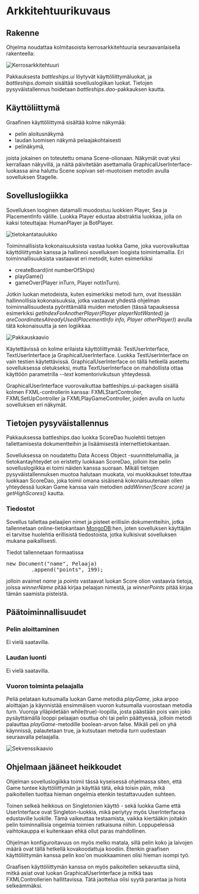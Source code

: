 # Arkkitehtuurikuvaus
## Rakenne
Ohjelma noudattaa kolmitasoista kerrosarkkitehtuuria seuraavanlaisella rakenteella: 

![Kerrosarkkitehtuuri](https://github.com/laaksoma/ot-harjoitustyo/blob/master/Battleships/dokumentointi/kaaviot/pakkauskaavio.png)

Pakkauksesta _battleships.ui_ löytyvät käyttöliittymäluokat, ja _battleships.domain_ sisältää sovelluslogiikan luokat. 
Tietojen pysyväistallennus hoidetaan _battleships.dao_-pakkauksen kautta.

## Käyttöliittymä
Graafinen käyttöliittymä sisältää kolme näkymää:
 - pelin aloitusnäkymä
 - laudan luomisen näkymä pelaajakohtaisesti
 - pelinäkymä, 
 
joista jokainen on toteutettu omana Scene-olionaan. Näkymät ovat yksi kerrallaan näkyvillä, ja näitä päivitetään asettamalla GraphicalUserInterface-luokassa aina haluttu Scene sopivan set-muotoisen metodin avulla sovelluksen Stagelle. 

## Sovelluslogiikka 
Sovelluksen looginen datamalli muodostuu luokkien Player, Sea ja PlacementInfo välille. Luokka Player edustaa abstraktia luokkaa, jolla on kaksi toteuttajaa: HumanPlayer ja BotPlayer. 

![tietokantataulukko](https://github.com/laaksoma/ot-harjoitustyo/blob/master/Battleships/dokumentointi/kaaviot/datamalli-tietokantataulut.png)

Toiminnallisista kokonaisuuksista vastaa luokka Game, joka vuorovaikuttaa käyttöliittymän kanssa ja hallinnoi sovelluksen loogista toimintamallia. Eri toiminnallisuuksista vastaavat eri metodit, kuten esimerkiksi 

- createBoard(int numberOfShips)
- playGame()
- gameOver(Player inTurn, Player notInTurn). 

Jotkin luokan metodeista, kuten esimerkiksi metodi _turn_, ovat itsessään hallinnollisia kokonaisuuksia, jotka vastaavat yhdestä ohjelman toiminnallisuudesta pyörittämällä muiden metodien (tässä tapauksessa esimerkiksi _getIndexForAnotherPlayer(Player playerNotWanted)_ ja _areCoordinatesAlreadyUsed(PlacementInfo info, Player otherPlayer)_) avulla tätä kokonaisuutta ja sen logiikkaa. 

![Pakkauskaavio](https://github.com/laaksoma/ot-harjoitustyo/blob/master/Battleships/dokumentointi/kaaviot/sovelluslogiikka_laajempi.png)

Käytettävissä on kolme erilaista käyttöliittymää: TestUserInterface, TextUserInterface ja GraphicalUserInterface. Luokka TestUserInterface on vain testien käytettävissä. GraphicalUserInterface on tällä hetkellä asetettu sovelluksessa oletukseksi, mutta TextUserInterface on mahdollista ottaa käyttöön parametrilla _--text_ komentorivikutsun yhteydessä. 

GraphicalUserInterface vuorovaikuttaa battleships.ui-packagen sisällä kolmen FXML-controllerin kanssa: FXMLStartController, FXMLSetUpController ja FXMLPlayGameController, joiden avulla on luotu sovelluksen eri näkymät.

## Tietojen pysyväistallennus
Pakkauksessa battleships.dao luokka ScoreDao huolehtii tietojen tallettamisesta dokumentteihin ja lisäämisestä internettietokantaan. 

Sovelluksessa on noudatettu Data Access Object -suunnittelumallia, ja tietokantayhteydet on eristetty luokkaan ScoreDao, jolloin itse pelin sovelluslogiikka ei toimi näiden kanssa suoraan. Mikäli tietojen pysyväistallennuksen muotoa halutaan muokata, voi muokkaukset toteuttaa luokkaan ScoreDao, joka toimii omana sisäisenä kokonaisuutenaan ollen yhteydessä luokan Game kanssa vain metodien _addWinner(Score score)_ ja _getHighScores()_ kautta. 

### Tiedostot
Sovellus tallettaa pelaajien nimet ja pisteet erillisiin dokumentteihin, jotka tallennetaan online-tietokantaan [MongoDB](https://www.mongodb.com/):hen, joten sovelluksen käyttäjän ei tarvitse huolehtia erillisistä tiedostoista, jotka kulkisivat sovelluksen mukana paikallisesti. 

Tiedot tallennetaan formaatissa 
<pre>
new Document("name", Pelaaja)
        .append("points", 199);
</pre>

jolloin avaimet _name_ ja _points_ vastaavat luokan Score olion vastaavia tietoja, joissa _winnerName_ pitää kirjaa pelaajan nimestä, ja _winnerPoints_ pitää kirjaa tämän saamista pisteistä.

## Päätoiminnallisuudet
### Pelin aloittaminen
Ei vielä saatavilla.

### Laudan luonti
Ei vielä saatavilla.

### Vuoron toiminta pelaajalla
Peliä pelataan kutsumalla luokan Game metodia _playGame_, joka arpoo aloittajan ja käynnistää ensimmäisen vuoron kutsumalla vuorostaan metodia _turn_. Vuoroja ylläpidetään while(true)-loopilla, josta päästään pois vain joko pysäyttämällä looppi pelaajan osuttua ohi tai pelin päättyessä, jolloin metodi palauttaa _playGame_-metodille boolean-arvon false. Mikäli peli on yhä käynnissä, palautetaan true, ja kutsutaan metodia _turn_ uudestaan seuraavalla pelaajalla.

![Sekvenssikaavio](https://github.com/laaksoma/ot-harjoitustyo/blob/master/Battleships/dokumentointi/kaaviot/sekvenssikaavio_vuoro.png)

## Ohjelmaan jääneet heikkoudet
Ohjelman sovelluslogiikka toimii tässä kyseisessä ohjelmassa siten, että Game tuntee käyttöliittymän ja käyttää tätä, eikä toisin päin, mikä paikoitellen tuottaa hieman ongelmia etenkin testattavuuden suhteen. 

Toinen selkeä heikkous on Singletonien käyttö - sekä luokka Game että UserInterface ovat Singleton-luokkia, mikä periytyy myös UserInterfacea edustaville luokille. Tämä vaikeuttaa testaamista, vaikka kiertääkin joitakin pelin toiminnallisia ongelmia toimien ratkaisuna niihin. Loppupeleissä vaihtokauppa ei kuitenkaan ehkä ollut paras mahdollinen. 

Ohjelman konfiguroitavuus on myös melko matala, sillä pelin koko ja laivojen määrä ovat tällä hetkellä kovakoodattuja koodiin. Etenkin graafisen käyttöliittymän kanssa pelin koo'on muokkaaminen olisi hieman isompi työ. 

Graafisen käyttöliittymän kanssa on myös paikoitellen sekavuutta siinä, mitkä asiat ovat luokan GraphicalUserInterface ja mitkä taas FXMLControllerien hallittavissa. Tätä jaottelua olisi syytä parantaa ja hiota selkeämmäksi. 
